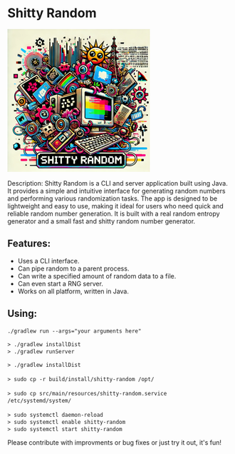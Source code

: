 # Shitty Random

![Shitty Random Logo](src/main/resources/icon.png)

Description: Shitty Random is a CLI and server application built using Java. It provides a simple and intuitive interface for generating random numbers and performing various randomization tasks. The app is designed to be lightweight and easy to use, making it ideal for users who need quick and reliable random number generation. It is built with a real random entropy generator and a small fast and shitty random number generator. 

## Features:

* Uses a CLI interface.
* Can pipe random to a parent process.
* Can write a specified amount of random data to a file.
* Can even start a RNG server.
* Works on all platform, written in Java.

## Using:

```
./gradlew run --args="your arguments here"
```

```
> ./gradlew installDist
> ./gradlew runServer
```

```
> ./gradlew installDist

> sudo cp -r build/install/shitty-random /opt/

> sudo cp src/main/resources/shitty-random.service /etc/systemd/system/

> sudo systemctl daemon-reload
> sudo systemctl enable shitty-random
> sudo systemctl start shitty-random
```


Please contribute with improvments or bug fixes or just try it out, it's fun!